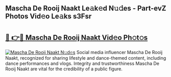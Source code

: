 ## Mascha De Rooij Naakt Le𝚊k𝚎d N𝚞𝚍es - Part-evZ Photos Vid𝚎o Le𝚊ks s3Fsr

# <h2><a href="http://fb4xm6.evod.top/?m=Mascha+De+Rooij+Naakt">🔗 👉🔴 Mascha De Rooij Naakt Vid𝚎o Ph𝚘t𝚘s</a></h2>

[![Mascha De Rooij Naakt N𝚞d𝚎s](https://i.imgur.com/8V9OHl7.gif)](http://fb4xm6.evod.top/?m=Mascha+De+Rooij+Naakt)
Social media influencer Mascha De Rooij Naakt, recognized for sharing lifestyle and dance-themed content, including dance performances and vlogs. Integrity and trustworthiness Mascha De Rooij Naakt are vital for the credibility of a public figure. 
